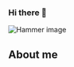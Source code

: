 ### Hi there 👋

 <source media="(prefers-color-scheme: dark)" srcset="https://github.com/hammer012345678/hammer012345678/assets/142729164/8d809a64-5ad9-4632-87ab-f1b9f422236a">
 <source media="(prefers-color-scheme: light)" srcset="https://github.com/hammer012345678/hammer012345678/assets/142729164/513ac792-c5e1-4e41-859a-ea50b8453eb9">
 <img alt="Hammer image" src="https://github.com/hammer012345678/hammer012345678/assets/142729164/0eca9ee3-a0dd-41b0-84bd-8f3f2ca1f001">
</picture>

## About me
<!--
**hammer012345678/hammer012345678** is a ✨ _special_ ✨ repository because its `README.md` (this file) appears on your GitHub profile.

Here are some ideas to get you started:

- 🔭 I’m currently working on ...
- 🌱 I’m currently learning ...
- 👯 I’m looking to collaborate on ...
- 🤔 I’m looking for help with ...
- 💬 Ask me about ...
- 📫 How to reach me: ...
- 😄 Pronouns: ...
- ⚡ Fun fact: ...
-->
